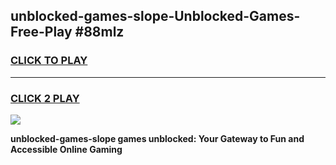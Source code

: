 
## unblocked-games-slope-Unblocked-Games-Free-Play #88mlz
<h3>
<a href="https://us.freeplayer.one?title=unblocked-games-slope&ref=9M">CLICK TO PLAY</a></h3>
<hr>

<h3>
<a href="https://us.freeplayer.one?title=unblocked-games-slope&ref=9M">CLICK 2 PLAY</a>
  
</h3>

<a href="https://us.freeplayer.one?title=unblocked-games-slope&ref=9M"><img src="https://clearcache.store/games.png"></a>


**unblocked-games-slope games unblocked: Your Gateway to Fun and Accessible Online Gaming**
